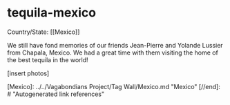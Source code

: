 # tequila-mexico

Country/State: [[Mexico]]

We still have fond memories of our friends Jean-Pierre and Yolande Lussier from Chapala, Mexico. We had a great time with them visiting the home of the best tequila in the world!

[insert photos]

[//begin]: # "Autogenerated link references for markdown compatibility"
[Mexico]: ../../Vagabondians Project/Tag Wall/Mexico.md "Mexico"
[//end]: # "Autogenerated link references"